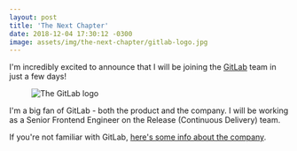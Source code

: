 ```yaml
---
layout: post
title: 'The Next Chapter'
date: 2018-12-04 17:30:12 -0300
image: assets/img/the-next-chapter/gitlab-logo.jpg
---
```


I'm incredibly excited to announce that I will be joining the [GitLab](https://about.gitlab.com/) team in just a few days!

<figure>
    <img src="{{ 'assets/img/the-next-chapter/gitlab-logo.jpg' | relative_url }}" alt="The GitLab logo" />
</figure>

I'm a big fan of GitLab - both the product and the company. I will be working as a Senior Frontend Engineer on the Release (Continuous Delivery) team.

If you're not familiar with GitLab, [here's some info about the company](https://about.gitlab.com/company/).
